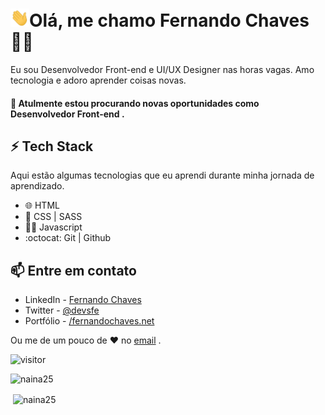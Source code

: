 # <img src="https://raw.githubusercontent.com/ABSphreak/ABSphreak/master/gifs/Hi.gif" width="30px">Olá, me chamo Fernando Chaves 👨‍💻

Eu sou Desenvolvedor Front-end e UI/UX Designer nas horas vagas. Amo tecnologia e adoro aprender coisas novas.

#### 🔭 Atulmente estou procurando novas oportunidades como Desenvolvedor Front-end .


## ⚡ Tech Stack

Aqui estão algumas tecnologias que eu aprendi durante minha jornada de aprendizado.

* 🌐 HTML 
* 🎨 CSS | SASS
* 👨‍💻 Javascript 
* :octocat: Git | Github


## 📫 Entre em contato
- LinkedIn - [Fernando Chaves](https://www.linkedin.com/in/fernandochavesfc/)
- Twitter - [@devsfe](https://twitter.com/devsfe)
- Portfólio - [/fernandochaves.net](https://fernandochaves.net/)

 Ou me de um pouco de  ♥ no [email](mailto:fernando.chaves16@hotmail.com) .



![visitor](https://visitor-badge.glitch.me/badge?page_id=devsfe/devsfe)

<p><img align="left" src="https://github-readme-stats.vercel.app/api/top-langs/?username=devsfe&layout=compact&theme=nightowl" alt="naina25" /></p>
<br \>
<p>&nbsp;<img align="center" src="https://github-readme-stats.vercel.app/api?username=devsfe&show_icons=true&theme=nightowl" alt="naina25" /></p>
